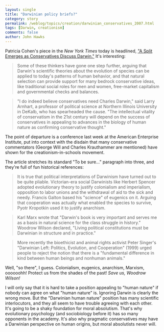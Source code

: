 ```yaml
---
layout: single 
title: "Darwinian policy briefs?" 
category: story
permalink: /weblog/topics/creation/darwinian_conservatives_2007.html
tags: [Darwin, creationism] 
comments: false 
author: John Hawks 
---
```



<p>
Patricia Cohen's piece in the <i>New York Times</i> today is headlined, <a href="http://www.nytimes.com/2007/05/05/us/politics/05darwin.html">"A Split Emerges as Conservatives Discuss Darwin."</a> It's interesting: 
</p>

<blockquote>Some of these thinkers have gone one step further, arguing that Darwin's scientific theories about the evolution of species can be applied to today's patterns of human behavior, and that natural selection can provide support for many bedrock conservative ideas, like traditional social roles for men and women, free-market capitalism and governmental checks and balances.</blockquote>

<blockquote>"I do indeed believe conservatives need Charles Darwin," said Larry Arnhart, a professor of political science at Northern Illinois University in DeKalb, who has spearheaded the cause. "The intellectual vitality of conservatism in the 21st century will depend on the success of conservatives in appealing to advances in the biology of human nature as confirming conservative thought."</blockquote>

<p>
The point of departure is a conference last week at the American Enterprise Institute, put into context with the disdain that many conservative commentators (George Will and Charles Krauthammer are mentioned) have shown for the creationism-in-schools movement. 
</p>

<p>
The article stretches its standard "To be sure..." paragraph into three, and they're full of fun historical references: 
</p>

<blockquote>It is true that political interpretations of Darwinism have turned out to be quite pliable. Victorian-era social Darwinists like Herbert Spencer adopted evolutionary theory to justify colonialism and imperialism, opposition to labor unions and the withdrawal of aid to the sick and needy. Francis Galton based his "science" of eugenics on it. Arguing that cooperation was actually what enabled the species to survive, Pyotr Kropotkin used it to justify anarchism.</blockquote>

<blockquote>Karl Marx wrote that "Darwin's book is very important and serves me as a basis in natural science for the class struggle in history." Woodrow Wilson declared, "Living political constitutions must be Darwinian in structure and in practice."</blockquote>

<blockquote>More recently the bioethicist and animal rights activist Peter Singer's "Darwinian Left: Politics, Evolution, and Cooperation" (1999) urged people to reject the notion that there is a "fundamental difference in kind between human beings and nonhuman animals."</blockquote>

<p>
Well, "so there", I guess. Colonialism, eugenics, anarchism, Marxism, oooooohh! Protect us from the shades of the past! <i>Save us, Woodrow Wilson!</i>

<p>
I will only say that it is hard to take a position appealing to "human nature" if nobody can agree on what "human nature" is. Ignoring Darwin is clearly the wrong move. But the "Darwinian human nature" position has many scientific interlocutors, and they all seem to have trouble agreeing with each other. It's going to be a shaky foundation for moral absolutism. That's why evolutionary psychology (and sociobiology before it) has so many opponents in the academy. It's also why pragmatic conservatives may have a Darwinian perspective on human origins, but moral absolutists never will. 
</p>

